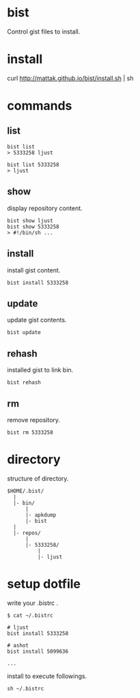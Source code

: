 # bist

Control gist files to install.

# install

  curl http://mattak.github.io/bist/install.sh | sh

# commands

## list

    bist list
    > 5333258 ljust

    bist list 5333258
    > ljust

## show

display repository content.

    bist show ljust
    bist show 5333258
    > #!/bin/sh ...

## install

install gist content.

    bist install 5333258

## update

update gist contents.

    bist update

## rehash

installed gist to link bin.

    bist rehash

## rm

remove repository.

    bist rm 5333258


# directory

structure of directory.

    $HOME/.bist/
      |
      |- bin/
          |
          |- apkdump
          |- bist
      |
      |- repos/
          |
          |- 5333258/
              |
              |- ljust

# setup dotfile

write your .bistrc .

    $ cat ~/.bistrc

    # ljust
    bist install 5333258

    # ashot
    bist install 5099636

    ...
    
install to execute followings.

    sh ~/.bistrc

